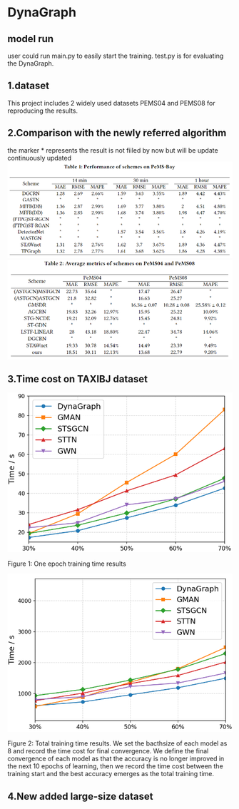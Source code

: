 # DynaGraph
## model run
user could run main.py to easily start the training.
test.py is for evaluating the DynaGraph.
## 1.dataset
This project includes 2 widely used datasets PEMS04 and PEMS08 for reproducing the results.
## 2.Comparison with the newly referred algorithm
the marker * represents the result is not fiiled by now but will be update continuously updated
![image](https://github.com/re-plicate/DynaGraph/blob/main/Fig/Tab1.png)
![image](https://github.com/re-plicate/DynaGraph/blob/main/Fig/Tab2.png)
## 3.Time cost on TAXIBJ dataset
![image](https://github.com/re-plicate/DynaGraph/blob/main/Fig/Fig1.png)

Figure 1: One epoch training time results

![image](https://github.com/re-plicate/DynaGraph/blob/main/Fig/Fig2.png)

Figure 2: Total training time results. We set the bacthsize of each model as 8 and record the time cost for final convergence. We define the final convergence of each model as that the accuracy is no longer improved in the next 10 epochs of learning, then we record the time cost between the training start and the best accuracy emerges as the total training time.
## 4.New added large-size dataset
